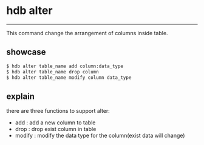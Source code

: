 # hdb alter

---

This command change the arrangement of columns inside table.

## showcase

```bash title="alter column"
$ hdb alter table_name add column:data_type
$ hdb alter table_name drop column
$ hdb alter table_name modify column data_type
```

## explain

there are three functions to support alter:

* add     : add a new column to table
* drop    : drop exist column in table
* modify  : modify the data type for the column(exist data will change)
